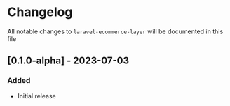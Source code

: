 # Changelog

All notable changes to `laravel-ecommerce-layer` will be documented in this file

## [0.1.0-alpha] - 2023-07-03

### Added

- Initial release
